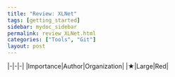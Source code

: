 ```yaml
---
title: "Review: XLNet"
tags: [getting_started]
sidebar: mydoc_sidebar
permalink: review_XLNet.html
categories: ["Tools", "Git"]
layout: post
---
```


|-|-|-|
|Importance|Author|Organization|
|★|Large|Red|
